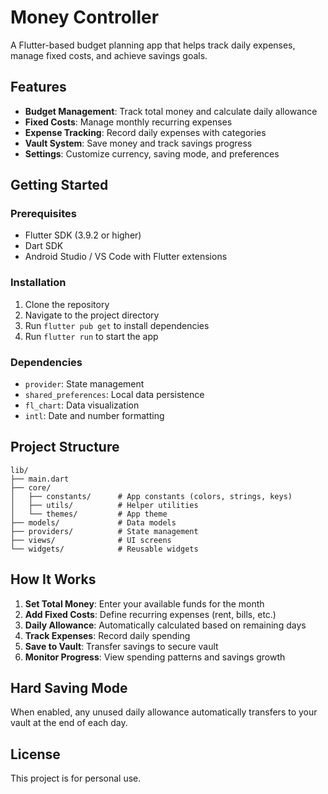 # Money Controller

A Flutter-based budget planning app that helps track daily expenses, manage fixed costs, and achieve savings goals.

## Features

- **Budget Management**: Track total money and calculate daily allowance
- **Fixed Costs**: Manage monthly recurring expenses
- **Expense Tracking**: Record daily expenses with categories
- **Vault System**: Save money and track savings progress
- **Settings**: Customize currency, saving mode, and preferences

## Getting Started

### Prerequisites

- Flutter SDK (3.9.2 or higher)
- Dart SDK
- Android Studio / VS Code with Flutter extensions

### Installation

1. Clone the repository
2. Navigate to the project directory
3. Run `flutter pub get` to install dependencies
4. Run `flutter run` to start the app

### Dependencies

- `provider`: State management
- `shared_preferences`: Local data persistence
- `fl_chart`: Data visualization
- `intl`: Date and number formatting

## Project Structure

```
lib/
├── main.dart
├── core/
│   ├── constants/      # App constants (colors, strings, keys)
│   ├── utils/          # Helper utilities
│   └── themes/         # App theme
├── models/             # Data models
├── providers/          # State management
├── views/              # UI screens
└── widgets/            # Reusable widgets
```

## How It Works

1. **Set Total Money**: Enter your available funds for the month
2. **Add Fixed Costs**: Define recurring expenses (rent, bills, etc.)
3. **Daily Allowance**: Automatically calculated based on remaining days
4. **Track Expenses**: Record daily spending
5. **Save to Vault**: Transfer savings to secure vault
6. **Monitor Progress**: View spending patterns and savings growth

## Hard Saving Mode

When enabled, any unused daily allowance automatically transfers to your vault at the end of each day.

## License

This project is for personal use.

